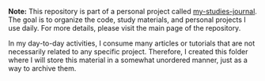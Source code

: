 **Note:** This repository is part of a personal project called [my-studies-journal](https://github.com/carloscsc/my-studies-journal). The goal is to organize the code, study materials, and personal projects I use daily. For more details, please visit the main page of the repository.

In my day-to-day activities, I consume many articles or tutorials that are not necessarily related to any specific project. Therefore, I created this folder where I will store this material in a somewhat unordered manner, just as a way to archive them.
